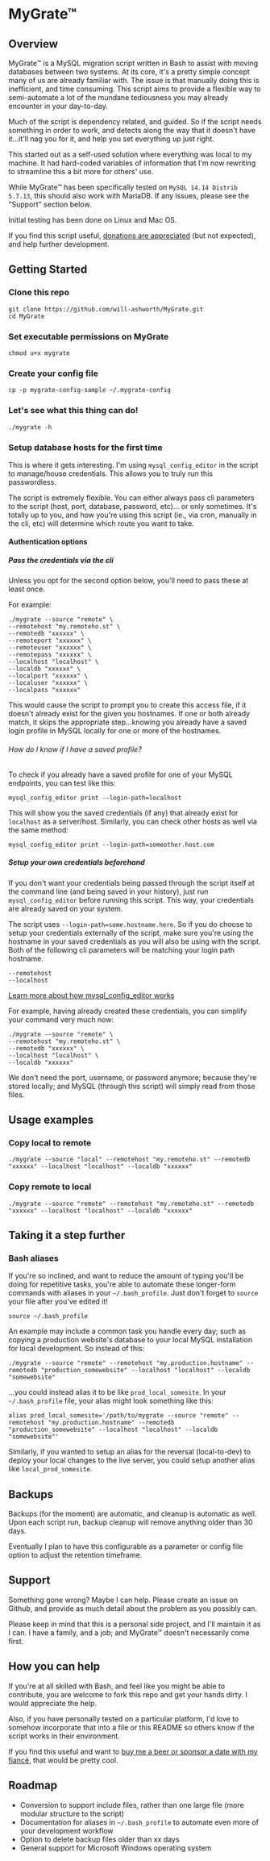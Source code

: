 # MyGrate™

## Overview

MyGrate™ is a MySQL migration script written in Bash to assist with moving databases between two systems. At its core, it's a pretty simple concept many of us are already familiar with. The issue is that manually doing this is inefficient, and time consuming. This script aims to provide a flexible way to semi-automate a lot of the mundane tediousness you may already encounter in your day-to-day.

Much of the script is dependency related, and guided. So if the script needs something in order to work, and detects along the way that it doesn't have it...it'll nag you for it, and help you set everything up just right.

This started out as a self-used solution where everything was local to my machine. It had hard-coded variables of information that I'm now rewriting to streamline this a bit more for others' use.

While MyGrate™ has been specifically tested on `MySQL 14.14 Distrib 5.7.13`, this should also work with MariaDB. If any issues, please see the "Support" section below.

Initial testing has been done on Linux and Mac OS.

If you find this script useful, [donations are appreciated](https://flattr.com/submit/auto?fid=9ze3l6&url=https%3A%2F%2Fgithub.com%2Fwill-ashworth%2FMyGrate) (but not expected), and help further development.

## Getting Started

### Clone this repo

	git clone https://github.com/will-ashworth/MyGrate.git
	cd MyGrate

### Set executable permissions on MyGrate

	chmod u+x mygrate

### Create your config file

    cp -p mygrate-config-sample ~/.mygrate-config

### Let's see what this thing can do!

	./mygrate -h

### Setup database hosts for the first time

This is where it gets interesting. I'm using `mysql_config_editor` in the script to manage/house credentials. This allows you to truly run this passwordless.

The script is extremely flexible. You can either always pass cli parameters to the script (host, port, database, password, etc)... or only sometimes. It's totally up to you, and how you're using this script (ie., via cron, manually in the cli, etc) will determine which route you want to take.

#### Authentication options

##### Pass the credentials via the cli

Unless you opt for the second option below, you'll need to pass these at least once.

For example:

	./mygrate --source "remote" \
	--remotehost "my.remoteho.st" \
	--remotedb "xxxxxx" \
	--remoteport "xxxxxx" \
	--remoteuser "xxxxxx" \
	--remotepass "xxxxxx" \
	--localhost "localhost" \
	--localdb "xxxxxx" \
	--localport "xxxxxx" \
	--localuser "xxxxxx" \
	--localpass "xxxxxx" 

This would cause the script to prompt you to create this access file, if it doesn't already exist for the given you hostnames. If one or both already match, it skips the appropriate step...knowing you already have a saved login profile in MySQL locally for one or more of the hostnames.

###### How do I know if I have a saved profile?

To check if you already have a saved profile for one of your MySQL endpoints, you can test like this:

	mysql_config_editor print --login-path=localhost
	
This will show you the saved credentials (if any) that already exist for `localhost` as a server/host. Similarly, you can check other hosts as well via the same method:

	mysql_config_editor print --login-path=someother.host.com

##### Setup your own credentials beforehand

If you don't want your credentials being passed through the script itself at the command line (and being saved in your history), just run `mysql_config_editor` before running this script. This way, your credentials are already saved on your system.

The script uses `--login-path=some.hostname.here`. So if you do choose to setup your credentials externally of the script, make sure you're using the hostname in your saved credentials as you will also be using with the script. Both of the following cli parameters will be matching your login path hostname.

	--remotehost
	--localhost

[Learn more about how mysql_config_editor works](http://dev.mysql.com/doc/refman/5.7/en/mysql-config-editor.html)

For example, having already created these credentials, you can simplify your command very much now:

	./mygrate --source "remote" \
	--remotehost "my.remoteho.st" \
	--remotedb "xxxxxx" \
	--localhost "localhost" \
	--localdb "xxxxxx"

We don't need the port, username, or password anymore; because they're stored locally; and MySQL (through this script) will simply read from those files.

## Usage examples

### Copy local to remote

	./mygrate --source "local" --remotehost "my.remoteho.st" --remotedb "xxxxxx" --localhost "localhost" --localdb "xxxxxx"

### Copy remote to local

	./mygrate --source "remote" --remotehost "my.remoteho.st" --remotedb "xxxxxx" --localhost "localhost" --localdb "xxxxxx"

## Taking it a step further

### Bash aliases

If you're so inclined, and want to reduce the amount of typing you'll be doing for repetitive tasks, you're able to automate these longer-form commands with aliases in your `~/.bash_profile`. Just don't forget to `source` your file after you've edited it!

	source ~/.bash_profile

An example may include a common task you handle every day; such as copying a production website's database to your local MySQL installation for local development. So instead of this:

	./mygrate --source "remote" --remotehost "my.production.hostname" --remotedb "production_somewebsite" --localhost "localhost" --localdb "somewebsite"

...you could instead alias it to be like `prod_local_somesite`. In your `~/.bash_profile` file, your alias might look something like this:

	alias prod_local_somesite='/path/to/mygrate --source "remote" --remotehost "my.production.hostname" --remotedb "production_somewebsite" --localhost "localhost" --localdb "somewebsite"'

Similarly, if you wanted to setup an alias for the reversal (local-to-dev) to deploy your local changes to the live server, you could setup another alias like `local_prod_somesite`.

## Backups

Backups (for the moment) are automatic, and cleanup is automatic as well. Upon each script run, backup cleanup will remove anything older than 30 days.

Eventually I plan to have this configurable as a parameter or config file option to adjust the retention timeframe.

## Support

Something gone wrong? Maybe I can help. Please create an issue on Github, and provide as much detail about the problem as you possibly can.

Please keep in mind that this is a personal side project, and I'll maintain it as I can. I have a family, and a job; and MyGrate™ doesn't necessarily come first.

## How you can help

If you're at all skilled with Bash, and feel like you might be able to contribute, you are welcome to fork this repo and get your hands dirty. I would appreciate the help.

Also, if you have personally tested on a particular platform, I'd love to somehow incorporate that into a file or this README so others know if the script works in their environment.

If you find this useful and want to [buy me a beer or sponsor a date with my fiancé](https://flattr.com/submit/auto?fid=9ze3l6&url=https%3A%2F%2Fgithub.com%2Fwill-ashworth%2FMyGrate), that would be pretty cool.

## Roadmap
- Conversion to support include files, rather than one large file (more modular structure to the script)
- Documentation for aliases in `~/.bash_profile` to automate even more of your development workflow
- Option to delete backup files older than xx days
- General support for Microsoft Windows operating system
